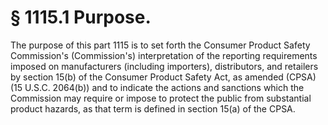# § 1115.1   Purpose.

The purpose of this part 1115 is to set forth the Consumer Product Safety Commission's (Commission's) interpretation of the reporting requirements imposed on manufacturers (including importers), distributors, and retailers by section 15(b) of the Consumer Product Safety Act, as amended (CPSA) (15 U.S.C. 2064(b)) and to indicate the actions and sanctions which the Commission may require or impose to protect the public from substantial product hazards, as that term is defined in section 15(a) of the CPSA.




